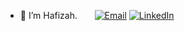 - 👋 I’m Hafizah.
&nbsp;&nbsp;&nbsp;&nbsp;&nbsp;&nbsp;[<img alt="Email" src="https://img.shields.io/badge/Email-white.svg?&style=for-the-badge&logo=Gmail&logoColor=red" />](mailto:hafizah.rmli@gmail.com)
[<img alt="LinkedIn" src="https://img.shields.io/badge/LinkedIn-%230E76A8.svg?&style=for-the-badge&logo=LinkedIn&logoColor=white" />](https://www.linkedin.com/in/hfzhrmli/)

<!---
Hafiiii/Hafiiii is a ✨ special ✨ repository because its `README.md` (this file) appears on your GitHub profile.
You can click the Preview link to take a look at your changes.
--->
